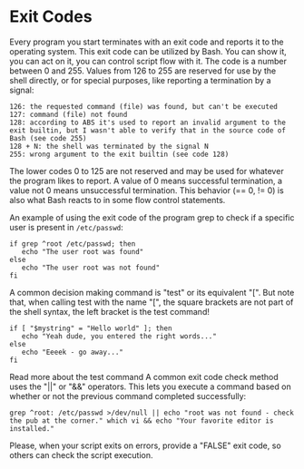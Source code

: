 Exit Codes
=====

Every program you start terminates with an exit code and reports it to the operating system. This exit code can be utilized by Bash. You can show it, you can act on it, you can control script flow with it. The code is a number between 0 and 255. Values from 126 to 255 are reserved for use by the shell directly, or for special purposes, like reporting a termination by a signal:

```
126: the requested command (file) was found, but can't be executed
127: command (file) not found
128: according to ABS it's used to report an invalid argument to the exit builtin, but I wasn't able to verify that in the source code of Bash (see code 255)
128 + N: the shell was terminated by the signal N
255: wrong argument to the exit builtin (see code 128)
```

The lower codes 0 to 125 are not reserved and may be used for whatever the program likes to report. A value of 0 means successful termination, a value not 0 means unsuccessful termination. This behavior (== 0, != 0) is also what Bash reacts to in some flow control statements.

An example of using the exit code of the program grep to check if a specific user is present in `/etc/passwd`:

```
if grep ^root /etc/passwd; then
   echo "The user root was found"
else
   echo "The user root was not found"
fi
```

A common decision making command is "test" or its equivalent "[". But note that, when calling test with the name "[", the square brackets are not part of the shell syntax, the left bracket is the test command!

```
if [ "$mystring" = "Hello world" ]; then
   echo "Yeah dude, you entered the right words..."
else
   echo "Eeeek - go away..."
fi
```

Read more about the test command A common exit code check method uses the "||" or "&&" operators. This lets you execute a command based on whether or not the previous command completed successfully:

`grep ^root: /etc/passwd >/dev/null || echo "root was not found - check the pub at the corner." which vi && echo "Your favorite editor is installed."`

Please, when your script exits on errors, provide a "FALSE" exit code, so others can check the script execution.

